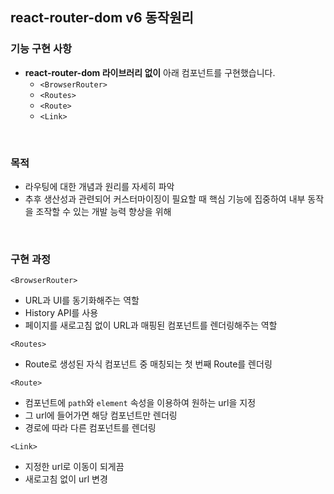 ## react-router-dom v6 동작원리

### 기능 구현 사항

- **react-router-dom 라이브러리 없이** 아래 컴포넌트를 구현했습니다.
  - `<BrowserRouter>`
  - `<Routes>`
  - `<Route>`
  - `<Link>`

<br>

### 목적

- 라우팅에 대한 개념과 원리를 자세히 파악
- 추후 생산성과 관련되어 커스터마이징이 필요할 때 핵심 기능에 집중하여 내부 동작을 조작할 수 있는 개발 능력 향상을 위해

<br>

### 구현 과정

`<BrowserRouter>`

- URL과 UI를 동기화해주는 역할
- History API를 사용
- 페이지를 새로고침 없이 URL과 매핑된 컴포넌트를 렌더링해주는 역할

`<Routes>`

- Route로 생성된 자식 컴포넌트 중 매칭되는 첫 번째 Route를 렌더링

`<Route>`

- 컴포넌트에 `path`와 `element` 속성을 이용하여 원하는 url을 지정
- 그 url에 들어가면 해당 컴포넌트만 렌더링
- 경로에 따라 다른 컴포넌트를 렌더링

`<Link>`

- 지정한 url로 이동이 되게끔
- 새로고침 없이 url 변경
